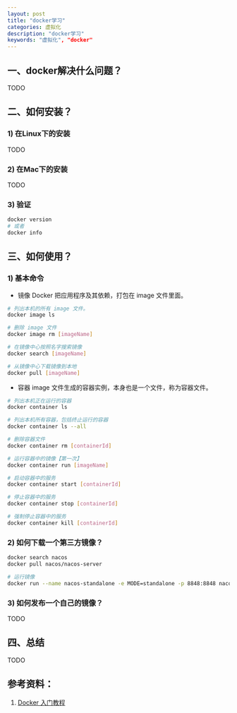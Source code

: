 ```yaml
---
layout: post
title: "docker学习"
categories: 虚拟化
description: "docker学习"
keywords: "虚拟化", "docker"
---
```


## 一、docker解决什么问题？

TODO


## 二、如何安装？

### 1) 在Linux下的安装

TODO

### 2) 在Mac下的安装

TODO

### 3) 验证

```sh
docker version
# 或者
docker info
```

## 三、如何使用？


### 1) 基本命令

- 镜像
Docker 把应用程序及其依赖，打包在 image 文件里面。
```sh
# 列出本机的所有 image 文件。
docker image ls

# 删除 image 文件
docker image rm [imageName]

# 在镜像中心按照名字搜索镜像
docker search [imageName]

# 从镜像中心下载镜像到本地
docker pull [imageName]
```

- 容器
image 文件生成的容器实例，本身也是一个文件，称为容器文件。
```sh
# 列出本机正在运行的容器
docker container ls

# 列出本机所有容器，包括终止运行的容器
docker container ls --all

# 删除容器文件
docker container rm [containerId]

# 运行容器中的镜像【第一次】
docker container run [imageName]

# 启动容器中的服务
docker container start [containerId]

# 停止容器中的服务
docker container stop [containerId]

# 强制停止容器中的服务
docker container kill [containerId]
```


### 2) 如何下载一个第三方镜像？

```sh
docker search nacos
docker pull nacos/nacos-server

# 运行镜像
docker run --name nacos-standalone -e MODE=standalone -p 8848:8848 nacos/nacos-server:latest
```

### 3) 如何发布一个自己的镜像？

TODO

## 四、总结

TODO



## 参考资料：
1. [Docker 入门教程]([link](http://www.ruanyifeng.com/blog/2018/02/docker-tutorial.html))

